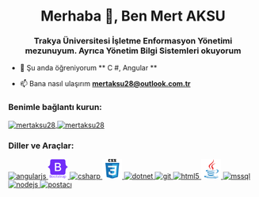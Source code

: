 <h1 align = "center"> Merhaba 👋, Ben Mert AKSU </h1>
<h3 align = "center"> Trakya Üniversitesi İşletme Enformasyon Yönetimi mezunuyum. Ayrıca Yönetim Bilgi Sistemleri okuyorum </h3>

- 🌱 Şu anda öğreniyorum ** C #, Angular **

- 📫 Bana nasıl ulaşırım **mertaksu28@outlook.com.tr**

<h3 align = "left"> Benimle bağlantı kurun: </h3>
<p align = "left">
<a href="https://twitter.com/mertaksu28" target="blank"> <img align = "center" src = "https: / /cdn.jsdelivr.net/npm/simple-icons@3.0.1/icons/twitter.svg "alt =" mertaksu28 "height =" 30 "width =" 40 "/> </a>
<a href =" https : //linkedin.com/in/mert-aksu-9aa7ab1ab "
<a href="https://instagram.com/mertaksu28" target="blank"> <img align = "center" src = "https://cdn.jsdelivr.net/npm/simple-icons@3.0.1 /icons/instagram.svg "alt =" mertaksu28 "height =" 30 "width =" 40 "/> </a>
</p>

<h3 align =" left "> Diller ve Araçlar: </h3>
<p align = "left"> <a href="https://angular.io" target="_blank"> <img src = "https://raw.githubusercontent.com/devicons/devicon/master/icons/ angularjs / angularjs-original-wordmark.svg "alt =" angularjs "width =" 40 "height =" 40 "/> </a> <a href="https://getbootstrap.com" target="_blank"> <img src = "https://raw.githubusercontent.com/devicons/devicon/master/icons/bootstrap/bootstrap-plain-wordmark.svg" alt = "bootstrap" width = "40" height = "40" /> </a> <a href="https://www.w3schools.com/cs/" target="_blank"> <img src = "https: //raw.githubusercontent.com / devicons / devicon / master / icons / csharp / csharp-original.svg "alt =" csharp "width =" 40 "height =" 40 "/> </a> <a href =" https: // www. w3schools.com/css/ "target =" _ blank "> <img src =" https://raw.githubusercontent.com/devicons/devicon/master/icons/css3/css3-original-wordmark.svg "alt =" css3 "width =" 40 "height =" 40 "/> </a> <a href="https://dotnet.microsoft.com/" target="_blank"> <img src =" https: // raw. githubusercontent.com/devicons/devicon/master/icons/dot-net/dot-net-original-wordmark.svg "alt =" dotnet "width =" 40 "height =" 40 "/> </a> <a href = "https: // git-scm.com / "target =" _ blank "> <img src =" https://www.vectorlogo.zone/logos/git-scm/git-scm-icon.svg "alt =" git "width =" 40 "height = "40" /> </a> <a href="https://www.w3.org/html/" target="_blank"> <img src = "https://raw.githubusercontent.com/devicons/ devicon / master / icons / html5 / html5-original-wordmark.svg "alt =" html5 "width =" 40 "height =" 40 "/> </a> <a href =" https://www.java. com "target =" _ blank "> <img src =" https://raw.githubusercontent.com/devicons/devicon/master/icons/java/java-original.svg "alt =" java "width =" 40 "yükseklik = "40" /> </a><a href="https://www.microsoft.com/en-us/sql-server" target="_blank"> <img src = "https://cdn.worldvectorlogo.com/logos/microsoft-sql- server.svg "alt =" mssql "width =" 40 "height =" 40 "/> </a> <a href="https://nodejs.org" target="_blank"> <img src =" https : //raw.githubusercontent.com/devicons/devicon/master/icons/nodejs/nodejs-original-wordmark.svg "alt =" nodejs "width =" 40 "height =" 40 "/> </a> <a href = "https://postman.com" target = "_ blank"> <img src = "https://www.vectorlogo.zone/logos/getpostman/getpostman-icon.svg" alt = "postacı" width = " 40 "yükseklik = "40" /> </a> </p>
